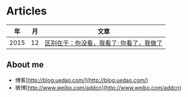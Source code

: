 
Articles
==============


年 | 月 | 文章
--- | --- | ---
 2015 | 12 | [区别在于：你没看，我看了; 你看了，我做了](https://github.com/addcn/ideas/blob/master/living/article/%E5%8C%BA%E5%88%AB%E5%9C%A8%E4%BA%8E%E4%BD%A0%E6%B2%A1%E7%9C%8B%E6%88%91%E7%9C%8B%E4%BA%86%E4%BD%A0%E7%9C%8B%E4%BA%86%E6%88%91%E5%81%9A%E4%BA%86.md)


## About me

- 博客[http://blog.uedao.com/](http://blog.uedao.com/)
- 微博[http://www.weibo.com/addcn](http://www.weibo.com/addcn)
